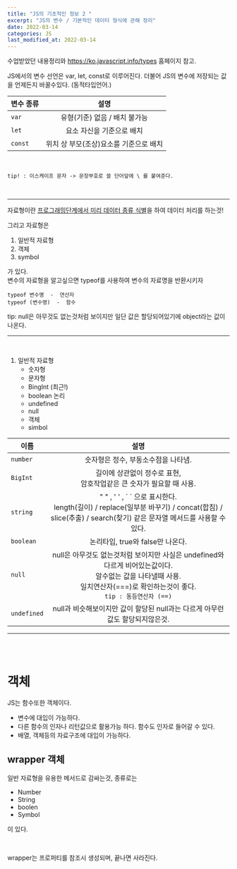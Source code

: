 ```yaml
---
title: "JS의 기초적인 정보 2 "
excerpt: "JS의 변수 / 기본적인 데이터 형식에 관해 정리"
date: 2022-03-14
categories: JS
last_modified_at: 2022-03-14
---
```


수업받았던 내용정리와 https://ko.javascript.info/types 홈페이지 참고.

JS에서의 변수 선언은 var, let, const로 이루어진다. 더불어 JS의 변수에 저장되는 값을 언제든지 바꿀수있다. (동적타입언어.)

| 변수 종류 |                  설명                  |
| --------- | :------------------------------------: |
| `var`     |     유형(기준) 없음 / 배치 불가능      |
| `let`     |       요소 자신을 기준으로 배치        |
| `const`   | 위치 상 부모(조상)요소를 기준으로 배치 |

  <br>

`tip! : 이스케이프 문자 -> 문장부호로 쓸 단어앞에 \ 를 붙여준다.`

  <br>

---

자료형이란 <u>프로그래밍단계에서 미리 데이터 종류 식별</u>을 하여 데이터 처리를 하는것!

그리고 자료형은

1. 일반적 자료형
2. 객체
3. symbol

가 있다.  
변수의 자료형을 알고싶으면 typeof를 사용하여 변수의 자료명을 반환시키자

```
typeof 변수명  -  연산자
typeof (변수명)  -  함수
```

tip: null은 아무것도 없는것처럼 보이지만 일단 값은 할당되어있기에 object라는 값이 나온다.

---

<br>

1. 일반적 자료형
   - 숫자형
   - 문자형
   - BingInt (최근!)
   - boolean 논리
   - undefined
   - null
   - 객체
   - simbol

| 이름        |                                                                                         설명                                                                                         |
| ----------- | :----------------------------------------------------------------------------------------------------------------------------------------------------------------------------------: |
| `number`    |                                                                         숫자형은 정수, 부동소수점을 나타냄.                                                                          |
| `BigInt`    |                                                       길이에 상관없이 정수로 표현, <br> 암호작업같은 큰 숫자가 필요할 때 사용.                                                       |
| `string`    |             " " , ' ' , \` \` 으로 표시한다.<br> length(길이) / replace(일부분 바꾸기) / concat(합침) / slice(추출) / search(찾기) 같은 문자열 메서드를 사용할 수 있다.              |
| `boolean`   |                                                                           논리타입, true와 false만 나온다.                                                                           |
| `null`      | null은 아무것도 없는것처럼 보이지만 사실은 undefined와 다르게 비어있는값이다.<br> 알수없는 값을 나타낼때 사용.<br> 일치연산자(===)로 확인하는것이 좋다. <br> `tip : 동등연산자 (==)` |
| `undefined` |                                                    null과 비슷해보이지만 값이 할당된 null과는 다르게 아무런 값도 할당되지않은것.                                                     |

---

<br>
<br>

# 객체

JS는 함수또한 객체이다.

- 변수에 대입이 가능하다.
- 다른 함수의 인자나 리턴값으로 활용가능 하다. 함수도 인자로 들어갈 수 있다.
- 배열, 객체등의 자료구조에 대입이 가능하다.

## wrapper 객체

일반 자료형을 유용한 메서드로 감싸는것, 종류로는

- Number
- String
- boolen
- Symbol

이 있다.

<br>

wrapper는 프로퍼티를 참조시 생성되며, 끝나면 사라진다.
